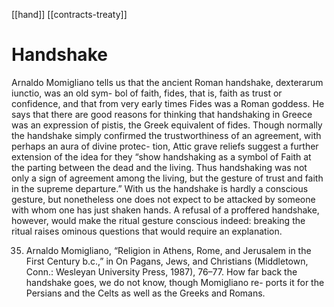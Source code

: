 [[hand]] [[contracts-treaty]]
# Handshake

Arnaldo Momigliano tells us that the ancient Roman handshake, dexterarum iunctio, was an old sym- bol of faith, fides, that is, faith as trust or confidence, and that from very early times Fides was a Roman goddess. He says that there are good reasons for thinking that handshaking in Greece was an expression of pistis, the Greek equivalent of fides. Though normally the handshake simply confirmed the trustworthiness of an agreement, with perhaps an aura of divine protec- tion, Attic grave reliefs suggest a further extension of the idea for they “show handshaking as a symbol of Faith at the parting between the dead and the living. Thus handshaking was not only a sign of agreement among the living, but the gesture of trust and faith in the supreme departure.” With us the handshake is hardly a conscious gesture, but nonetheless one does not expect to be attacked by someone with whom one has just shaken hands. A refusal of a proffered handshake, however, would make the ritual gesture conscious indeed: breaking the ritual raises ominous questions that would require an explanation.


35. Arnaldo Momigliano, “Religion in Athens, Rome, and Jerusalem in the First Century b.c.,” in On Pagans, Jews, and Christians (Middletown, Conn.: Wesleyan University Press, 1987), 76–77. How far back the handshake goes, we do not know, though Momigliano re- ports it for the Persians and the Celts as well as the Greeks and Romans.